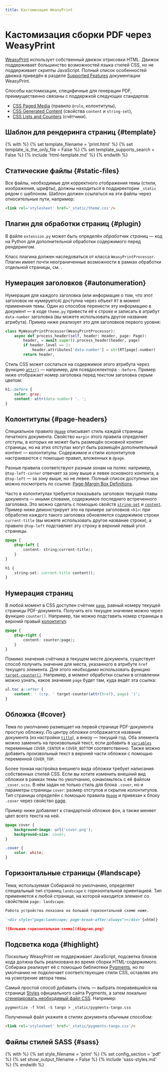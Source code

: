 ```yaml
---
title: Кастомизация WeasyPrint
---
```


# Кастомизация сборки PDF через WeasyPrint

[WeasyPrint](https://weasyprint.org/) использует собственный движок отрисовки HTML. Движок поддерживает большинство возможностей языка стилей CSS, но не поддерживает скрипты JavaScript. Полный список особенностей движка приведён в разделе [Supported Features](https://doc.courtbouillon.org/weasyprint/stable/api_reference.html#supported-features) документации WeasyPrint.

Способы кастомизации, специфичные для генерации PDF, преимущественно связаны с поддержкой следующих стандартов:

- [CSS Paged Media](https://drafts.csswg.org/css-page-3/) (правило `@rule`, колонтитулы),
- [CSS Generated Content](https://www.w3.org/TR/css-content-3/) (свойства `content` и `string-set`),
- [CSS Lists and Counters](https://drafts.csswg.org/css-lists/) (счётчики).

## Шаблон для рендеринга страниц {#template}

{% with %}
{% set template_filename = 'print.html' %}
{% set template_is_the_only_file = False %}
{% set template_supports_search = False %}
{% include 'html-template.md' %}
{% endwith %}

## Статические файлы {#static-files}

Все файлы, необходимые для корректного отображения темы (стили, изображения, шрифты), должны находиться в поддиректории `_static` рядом с шаблоном. Шаблон должен ссылаться на эти файлы через относительные пути, например:

```html
<link rel='stylesheet' href='_static/theme.css'/>
```

## Плагин для обработки страниц {#plugin}

В файле `extension.py` может быть определён _обработчик страниц_ — код на Python для дополнительной обработки содержимого перед рендерингом.

Класс плагина должен наследоваться от класса `WeasyPrintProcessor`. Плагин имеет почти неограниченные возможности в рамках обработки отдельной страницы, см. [](../reference/processor-api.md).

## Нумерация заголовков {#autonumeration}

Нумерация для каждого заголовка (или информация о том, что этот заголовок не нумеруется) доступна через объект `RT` в момент применения темы. Один из способов перенести эту информацию в документ — в коде `theme.py` привести её к строке и записать в атрибут `data-number` заголовка (вы можете использовать другое название атрибута). Пример ниже реализует это для заголовков первого уровня:

```python
class MyWeasyPrintProcessor(WeasyPrintProcessor):
    async def process_header(self, header: Header, page: Page):
        header, = await super().process_header(header, page)
        if header.level == 1:
            header.attributes['data-number'] = str(RT[page].number)
        return header,
```

Стиль CSS может сослаться на содержимое этого атрибута через функцию [`attr()`](https://drafts.csswg.org/css-values-5/#attr-notation) — например, для псевдоселектора `::before`. Пример ниже отображает номер заголовка перед текстом заголовка серым цветом:

```css
h1::before {
    color: gray;
    content: attr(data-number) '. ';
}
```

## Колонтитулы {#page-headers}

Специальное правило [`@page`](https://drafts.csswg.org/css-page-3/#page-selector-and-context) описывает стиль каждой страницы печатного документа. Свойство `margin` этого правила определяет отступы, в которых не может быть размещён основной контент страницы, но на этих отступах могут быть размещён дополнительный контент — колонтитулы. Содержимое и стили колонтитулов настраиваются с помощью правил, вложенных в `@page`.

Разные правила соответствуют разным зонам на полях: например, `@top-left-corner` отвечает за зону выше и левее основного контента, а `@top-left` — за зону выше, но не левее. Полный список доступных зон можно посмотреть по ссылке: [Page-Margin Box Definitions](https://drafts.csswg.org/css-page-3/#margin-box-def).

Часто в колонтитулах требуется показывать заголовок текущей главы документа — иными словами, содержимое последнего встреченного заголовка. Это можно сделать с помощью свойств [`string-set`](https://www.w3.org/TR/css-content-3/#string-set) и [`content`](https://www.w3.org/TR/css-content-3/#content-property). Пример ниже демонстрирует это на примере заголовков `<h1>`: при обработке каждого такого заголовка обновляется содержимое строки `current-title` (вы можете использовать другое название строки), а правило `@top-left` подставляет эту строку в верхний левый угол страницы.

```css
@page {
    @top-left {
        content: string(current-title);
    }
}

h1 {
    string-set: current-title content();
}
```

## Нумерация страниц

В любой момент в CSS доступен счётчик [`page`](https://drafts.csswg.org/css-page-3/#page-based-counters), равный номеру текущей страницы PDF-документа. Получить его текущее значение можно через функцию `counter()`. Например, так можно подставить номер страницы в верхний правый [колонтитул](#page-headers):

```css
@page {
    @top-right {
        content: counter(page);
    }
}
```

Помимо значения счётчика в текущем месте документа, существует способ получить значение для места, указанного в атрибуте `href` текущего элемента. Для этого необходимо использовать функцию [`target-counter()`](https://www.w3.org/TR/css-content-3/#target-counter). Например, в момент обработки ссылки в оглавлении можно узнать, какое значение `page` будет там, куда ведёт эта ссылка:

```css
ul.toc a::after {
    content: ' (стр. ' target-counter(attr(href), page) ')';
}
```

## Обложка {#cover}

Тема по умолчанию размещает на первой странице PDF-документа простую обложку. По центру обложки отображается название документа (из настройки [`title`](../reference/configuration.md#title)), а внизу — текущий год. Оба элемента можно заменить на произвольный текст, если добавить в [`variables`](../reference/configuration.md#variables) переменные `COVER_CENTER` и `COVER_BOTTOM` соответственно. Также можно добавить произвольный текст в верхней части обложки с помощью переменной `COVER_TOP`.

Более тонкая настройка внешнего вида обложки требует написания собственных стилей CSS. Если вы хотите изменить внешний вид обложки в рамках темы по умолчанию, ознакомьтесь с её файлом `_cover.scss`. В нём задан не только стиль для блока `.cover`, но и параметры страницы `cover`: размер отступов и скрытие колонтитулов. Тип страницы определён с помощью правила [`@page`](https://drafts.csswg.org/css-page-3/#page-selector-and-context) и привязан к блоку `.cover` через свойство [page](https://drafts.csswg.org/css-page-3/#using-named-pages).

Пример ниже добавляет к стандартной обложке фон, а также меняет цвет всего текста на ней.

```css
@page cover {
    background-image: url('cover.png');
    background-size: cover;
}

.cover {
    color: white;
}
```

## Горизонтальные страницы {#landscape}

Тема, используемая Собиракой по умолчанию, определяет специальный тип страниц `landscape` с горизонтальной ориентацией. Тип применяется к любой странице, на которой находится элемент со свойством `page: landscape`.

```markdown
Работа устройства показана на большой горизонтальной схеме ниже.

`<div style="page:landscape; page-break-after:always"></div>`{=html}

![Большая горизонтальная схема](diagram.png)
```

## Подсветка кода {#highlight}

Поскольку WeasyPrint не поддерживает JavaScript, подсветка блоков кода должна быть реализована во время сборки HTML-содержимого. Собирака реализует её с помощью библиотеки [Pygments](https://pygments.org/), но по умолчанию не подключает соответствующие стили CSS, оставляя это на усмотрение автора темы.

Самый простой способ добавить стиль — выбрать понравившийся на странице [Styles](https://pygments.org/styles/) официального сайта Pygments, а затем локально [сгенерировать необходимый файл CSS](https://pygments.org/docs/cmdline/#generating-styles). Например:

```
pygmentize -f html -S tango > _static/pygments-tango.css
```

Полученный файл укажите в стилях документа обычным способом:

```html
<link rel='stylesheet' href='_static/pygments-tango.css'/>
```

## Файлы стилей SASS {#sass}

{% with %}
{% set style_filename = 'print' %}
{% set config_section = 'pdf' %}
{% set show_output_filename = False %}
{% include 'sass-styles.md' %}
{% endwith %}